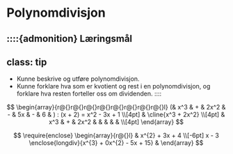 # Polynomdivisjon


::::{admonition} Læringsmål
---
class: tip
---
* Kunne beskrive og utføre polynomdivisjon. 
* Kunne forklare hva som er kvotient og rest i en polynomdivisjon, og forklare hva resten forteller oss om dividenden.
::::

$$
\begin{array}{r@{}r@{}r@{}r@{}r@{}r@{}r@{}r@{}l}
(& x^3 & + & 2x^2 & - & 5x & - & 6 & ) : (x + 2) = x^2 - 3x + 1 \\[4pt]
&  \cline{x^3 + 2x^2} \\[4pt]
& x^3 & + & 2x^2 & & & & & \\[4pt]
\end{array}
$$


$$
\require{enclose}
\begin{array}{r@{}l}
   & x^{2} + 3x + 4 \\[-6pt]
x - 3 \enclose{longdiv}{x^{3} + 0x^{2} - 5x + 15} & 
\end{array}
$$


